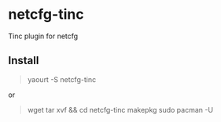 netcfg-tinc
===========

Tinc plugin for netcfg

Install
-------

> yaourt -S netcfg-tinc

or

> wget <download-url>
> tar xvf <tarball> && cd netcfg-tinc
> makepkg 
> sudo pacman -U <pkg>


